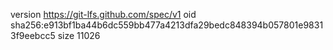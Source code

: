 version https://git-lfs.github.com/spec/v1
oid sha256:e913bf1ba44b6dc559bb477a4213dfa29bedc848394b057801e98313f9eebcc5
size 11026
